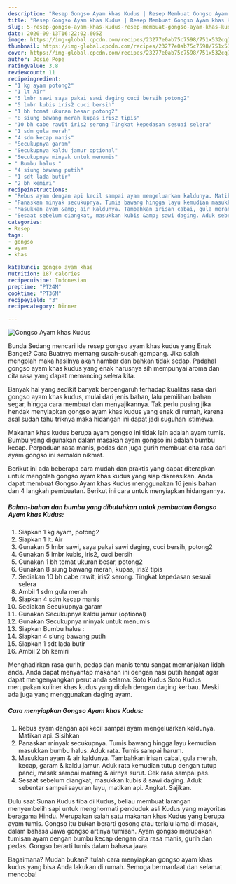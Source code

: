 ```yaml
---
description: "Resep Gongso Ayam khas Kudus | Resep Membuat Gongso Ayam khas Kudus Yang Paling Enak"
title: "Resep Gongso Ayam khas Kudus | Resep Membuat Gongso Ayam khas Kudus Yang Paling Enak"
slug: 5-resep-gongso-ayam-khas-kudus-resep-membuat-gongso-ayam-khas-kudus-yang-paling-enak
date: 2020-09-13T16:22:02.605Z
image: https://img-global.cpcdn.com/recipes/23277e0ab75c7598/751x532cq70/gongso-ayam-khas-kudus-foto-resep-utama.jpg
thumbnail: https://img-global.cpcdn.com/recipes/23277e0ab75c7598/751x532cq70/gongso-ayam-khas-kudus-foto-resep-utama.jpg
cover: https://img-global.cpcdn.com/recipes/23277e0ab75c7598/751x532cq70/gongso-ayam-khas-kudus-foto-resep-utama.jpg
author: Josie Pope
ratingvalue: 3.8
reviewcount: 11
recipeingredient:
- "1 kg ayam potong2"
- "1 lt Air"
- "5 lmbr sawi saya pakai sawi daging cuci bersih potong2"
- "5 lmbr kubis iris2 cuci bersih"
- "1 bh tomat ukuran besar potong2"
- "8 siung bawang merah kupas iris2 tipis"
- "10 bh cabe rawit iris2 serong Tingkat kepedasan sesuai selera"
- "1 sdm gula merah"
- "4 sdm kecap manis"
- "Secukupnya garam"
- "Secukupnya kaldu jamur optional"
- "Secukupnya minyak untuk menumis"
- " Bumbu halus "
- "4 siung bawang putih"
- "1 sdt lada butir"
- "2 bh kemiri"
recipeinstructions:
- "Rebus ayam dengan api kecil sampai ayam mengeluarkan kaldunya. Matikan api. Sisihkan"
- "Panaskan minyak secukupnya. Tumis bawang hingga layu kemudian masukkan bumbu halus. Aduk rata. Tumis sampai harum."
- "Masukkan ayam &amp; air kaldunya. Tambahkan irisan cabai, gula merah, kecap, garam &amp; kaldu jamur. Aduk rata kemudian tutup dengan tutup panci, masak sampai matang &amp; airnya surut. Cek rasa sampai pas."
- "Sesaat sebelum diangkat, masukkan kubis &amp; sawi daging. Aduk sebentar sampai sayuran layu, matikan api. Angkat. Sajikan."
categories:
- Resep
tags:
- gongso
- ayam
- khas

katakunci: gongso ayam khas 
nutrition: 187 calories
recipecuisine: Indonesian
preptime: "PT24M"
cooktime: "PT36M"
recipeyield: "3"
recipecategory: Dinner

---
```



![Gongso Ayam khas Kudus](https://img-global.cpcdn.com/recipes/23277e0ab75c7598/751x532cq70/gongso-ayam-khas-kudus-foto-resep-utama.jpg)

Bunda Sedang mencari ide resep gongso ayam khas kudus yang Enak Banget? Cara Buatnya memang susah-susah gampang. Jika salah mengolah maka hasilnya akan hambar dan bahkan tidak sedap. Padahal gongso ayam khas kudus yang enak harusnya sih mempunyai aroma dan cita rasa yang dapat memancing selera kita.

Banyak hal yang sedikit banyak berpengaruh terhadap kualitas rasa dari gongso ayam khas kudus, mulai dari jenis bahan, lalu pemilihan bahan segar, hingga cara membuat dan menyajikannya. Tak perlu pusing jika hendak menyiapkan gongso ayam khas kudus yang enak di rumah, karena asal sudah tahu triknya maka hidangan ini dapat jadi suguhan istimewa.

Makanan khas kudus berupa ayam gongso ini tidak lain adalah ayam tumis. Bumbu yang digunakan dalam masakan ayam gongso ini adalah bumbu kecap. Perpaduan rasa manis, pedas dan juga gurih membuat cita rasa dari ayam gongso ini semakin nikmat.


Berikut ini ada beberapa cara mudah dan praktis yang dapat diterapkan untuk mengolah gongso ayam khas kudus yang siap dikreasikan. Anda dapat membuat Gongso Ayam khas Kudus menggunakan 16 jenis bahan dan 4 langkah pembuatan. Berikut ini cara untuk menyiapkan hidangannya.

<!--inarticleads1-->

##### Bahan-bahan dan bumbu yang dibutuhkan untuk pembuatan Gongso Ayam khas Kudus:

1. Siapkan 1 kg ayam, potong2
1. Siapkan 1 lt. Air
1. Gunakan 5 lmbr sawi, saya pakai sawi daging, cuci bersih, potong2
1. Gunakan 5 lmbr kubis, iris2, cuci bersih
1. Gunakan 1 bh tomat ukuran besar, potong2
1. Gunakan 8 siung bawang merah, kupas, iris2 tipis
1. Sediakan 10 bh cabe rawit, iris2 serong. Tingkat kepedasan sesuai selera
1. Ambil 1 sdm gula merah
1. Siapkan 4 sdm kecap manis
1. Sediakan Secukupnya garam
1. Gunakan Secukupnya kaldu jamur (optional)
1. Gunakan Secukupnya minyak untuk menumis
1. Siapkan  Bumbu halus :
1. Siapkan 4 siung bawang putih
1. Siapkan 1 sdt lada butir
1. Ambil 2 bh kemiri


Menghadirkan rasa gurih, pedas dan manis tentu sangat memanjakan lidah anda. Anda dapat menyantap makanan ini dengan nasi putih hangat agar dapat mengenyangkan perut anda selama. Soto Kudus Soto Kudus merupakan kuliner khas kudus yang diolah dengan daging kerbau. Meski ada juga yang menggunakan daging ayam. 

<!--inarticleads2-->

##### Cara menyiapkan Gongso Ayam khas Kudus:

1. Rebus ayam dengan api kecil sampai ayam mengeluarkan kaldunya. Matikan api. Sisihkan
1. Panaskan minyak secukupnya. Tumis bawang hingga layu kemudian masukkan bumbu halus. Aduk rata. Tumis sampai harum.
1. Masukkan ayam &amp; air kaldunya. Tambahkan irisan cabai, gula merah, kecap, garam &amp; kaldu jamur. Aduk rata kemudian tutup dengan tutup panci, masak sampai matang &amp; airnya surut. Cek rasa sampai pas.
1. Sesaat sebelum diangkat, masukkan kubis &amp; sawi daging. Aduk sebentar sampai sayuran layu, matikan api. Angkat. Sajikan.


Dulu saat Sunan Kudus tiba di Kudus, beliau membuat larangan menyembelih sapi untuk menghormati penduduk asli Kudus yang mayoritas beragama Hindu. Merupakan salah satu makanan khas Kudus yang berupa ayam tumis. Gongso itu bukan berarti gosong atau terlalu lama di masak, dalam bahasa Jawa gongso artinya tumisan. Ayam gongso merupakan tumisan ayam dengan bumbu kecap dengan cita rasa manis, gurih dan pedas. Gongso berarti tumis dalam bahasa jawa. 

Bagaimana? Mudah bukan? Itulah cara menyiapkan gongso ayam khas kudus yang bisa Anda lakukan di rumah. Semoga bermanfaat dan selamat mencoba!
